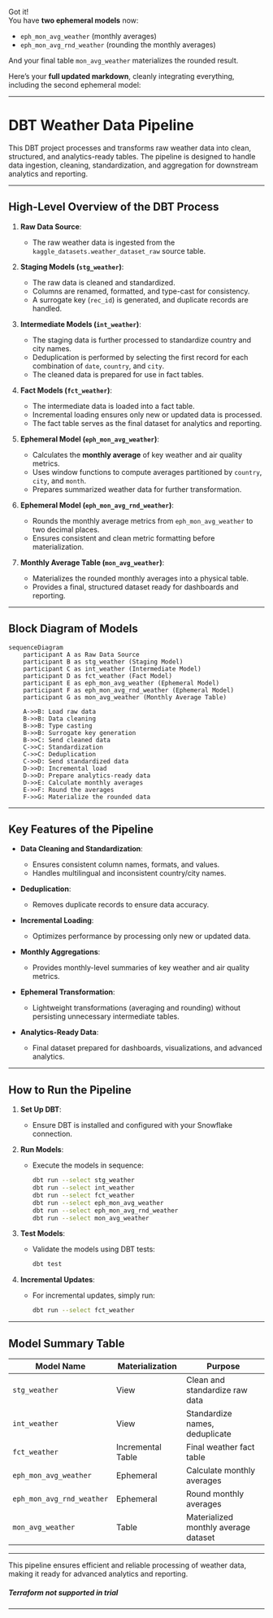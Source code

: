 Got it!  
You have **two ephemeral models** now:  
- `eph_mon_avg_weather` (monthly averages)  
- `eph_mon_avg_rnd_weather` (rounding the monthly averages)  

And your final table `mon_avg_weather` materializes the rounded result.

Here’s your **full updated markdown**, cleanly integrating everything, including the second ephemeral model:

---

# DBT Weather Data Pipeline

This DBT project processes and transforms raw weather data into clean, structured, and analytics-ready tables. The pipeline is designed to handle data ingestion, cleaning, standardization, and aggregation for downstream analytics and reporting.

---

## High-Level Overview of the DBT Process

1. **Raw Data Source**:
   - The raw weather data is ingested from the `kaggle_datasets.weather_dataset_raw` source table.

2. **Staging Models (`stg_weather`)**:
   - The raw data is cleaned and standardized.
   - Columns are renamed, formatted, and type-cast for consistency.
   - A surrogate key (`rec_id`) is generated, and duplicate records are handled.

3. **Intermediate Models (`int_weather`)**:
   - The staging data is further processed to standardize country and city names.
   - Deduplication is performed by selecting the first record for each combination of `date`, `country`, and `city`.
   - The cleaned data is prepared for use in fact tables.

4. **Fact Models (`fct_weather`)**:
   - The intermediate data is loaded into a fact table.
   - Incremental loading ensures only new or updated data is processed.
   - The fact table serves as the final dataset for analytics and reporting.

5. **Ephemeral Model (`eph_mon_avg_weather`)**:
   - Calculates the **monthly average** of key weather and air quality metrics.
   - Uses window functions to compute averages partitioned by `country`, `city`, and `month`.
   - Prepares summarized weather data for further transformation.

6. **Ephemeral Model (`eph_mon_avg_rnd_weather`)**:
   - Rounds the monthly average metrics from `eph_mon_avg_weather` to two decimal places.
   - Ensures consistent and clean metric formatting before materialization.

7. **Monthly Average Table (`mon_avg_weather`)**:
   - Materializes the rounded monthly averages into a physical table.
   - Provides a final, structured dataset ready for dashboards and reporting.

---

## Block Diagram of Models

```mermaid
sequenceDiagram
    participant A as Raw Data Source
    participant B as stg_weather (Staging Model)
    participant C as int_weather (Intermediate Model)
    participant D as fct_weather (Fact Model)
    participant E as eph_mon_avg_weather (Ephemeral Model)
    participant F as eph_mon_avg_rnd_weather (Ephemeral Model)
    participant G as mon_avg_weather (Monthly Average Table)

    A->>B: Load raw data
    B->>B: Data cleaning
    B->>B: Type casting
    B->>B: Surrogate key generation
    B->>C: Send cleaned data
    C->>C: Standardization
    C->>C: Deduplication
    C->>D: Send standardized data
    D->>D: Incremental load
    D->>D: Prepare analytics-ready data
    D->>E: Calculate monthly averages
    E->>F: Round the averages
    F->>G: Materialize the rounded data
```

---

## Key Features of the Pipeline

- **Data Cleaning and Standardization**:
  - Ensures consistent column names, formats, and values.
  - Handles multilingual and inconsistent country/city names.

- **Deduplication**:
  - Removes duplicate records to ensure data accuracy.

- **Incremental Loading**:
  - Optimizes performance by processing only new or updated data.

- **Monthly Aggregations**:
  - Provides monthly-level summaries of key weather and air quality metrics.

- **Ephemeral Transformation**:
  - Lightweight transformations (averaging and rounding) without persisting unnecessary intermediate tables.

- **Analytics-Ready Data**:
  - Final dataset prepared for dashboards, visualizations, and advanced analytics.

---

## How to Run the Pipeline

1. **Set Up DBT**:
   - Ensure DBT is installed and configured with your Snowflake connection.

2. **Run Models**:
   - Execute the models in sequence:
     ```bash
     dbt run --select stg_weather
     dbt run --select int_weather
     dbt run --select fct_weather
     dbt run --select eph_mon_avg_weather
     dbt run --select eph_mon_avg_rnd_weather
     dbt run --select mon_avg_weather
     ```

3. **Test Models**:
   - Validate the models using DBT tests:
     ```bash
     dbt test
     ```

4. **Incremental Updates**:
   - For incremental updates, simply run:
     ```bash
     dbt run --select fct_weather
     ```

---

## Model Summary Table

| Model Name              | Materialization | Purpose |
| ------------------------ | --------------- | ------- |
| `stg_weather`            | View             | Clean and standardize raw data |
| `int_weather`            | View             | Standardize names, deduplicate |
| `fct_weather`            | Incremental Table| Final weather fact table |
| `eph_mon_avg_weather`    | Ephemeral        | Calculate monthly averages |
| `eph_mon_avg_rnd_weather`| Ephemeral        | Round monthly averages |
| `mon_avg_weather`        | Table            | Materialized monthly average dataset |

---

This pipeline ensures efficient and reliable processing of weather data, making it ready for advanced analytics and reporting.

##### Terraform not supported in trial

---